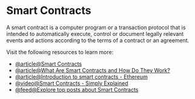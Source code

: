 # Smart Contracts

A smart contract is a computer program or a transaction protocol that is intended to automatically execute, control or document legally relevant events and actions according to the terms of a contract or an agreement.

Visit the following resources to learn more:

- [@article@Smart Contracts](https://www.ibm.com/topics/smart-contracts)
- [@article@What Are Smart Contracts and How Do They Work?](https://chain.link/education/smart-contracts)
- [@article@Introduction to smart contracts - Ethereum](https://ethereum.org/en/smart-contracts/)
- [@video@Smart Contracts - Simply Explained](https://youtu.be/ZE2HxTmxfrI)
- [@feed@Explore top posts about Smart Contracts](https://app.daily.dev/tags/smart-contracts?ref=roadmapsh)
